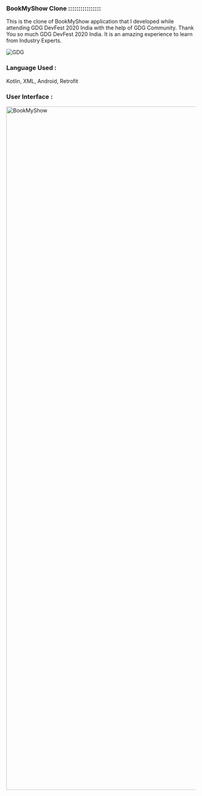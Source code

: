 ### BookMyShow Clone ::::::::::::::::

 This is the clone of BookMyShow application that I developed while attending GDG DevFest 2020 India with the help of GDG Community.
 Thank You so much GDG DevFest 2020 India. It is an amazing experience to learn from Industry Experts.
 
 ![GDG](https://user-images.githubusercontent.com/36065206/96539609-1ece0500-12b9-11eb-9f9f-54f800733fe0.png)
 
### Language Used :

 Kotlin, XML, Android, Retrofit
 
### User Interface :

 <img width="1819" alt="BookMyShow" src="https://user-images.githubusercontent.com/36065206/96980297-f9e9c400-153c-11eb-89d4-095212a75c28.png">

